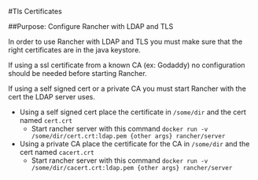 #Tls Certificates

##Purpose: Configure Rancher with LDAP and TLS

In order to use Rancher with LDAP and TLS you must make sure that the right certificates are in the java keystore.

If using a ssl certificate from a known CA (ex: Godaddy) no configuration should be needed before starting Rancher.

If using a self signed cert or a private CA you must start Rancher with the cert the LDAP server uses. 
* Using a self signed cert place the certificate in ```/some/dir``` and the cert named ```cert.crt```
    * Start rancher server with this command ```docker run -v /some/dir/cert.crt:ldap.pem {other args} rancher/server```
* Using a private CA place the certificate for the CA in ```/some/dir``` and the cert named ```cacert.crt```
    * Start rancher server with this command ```docker run -v /some/dir/cacert.crt:ldap.pem {other args} rancher/server```